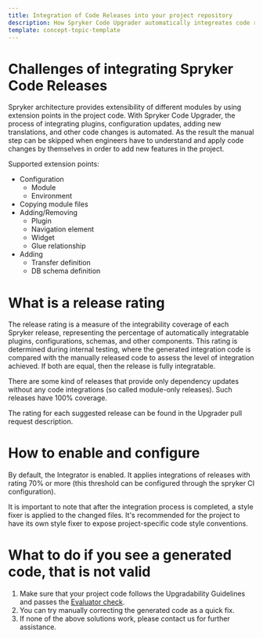 ```yaml
---
title: Integration of Code Releases into your project repository
description: How Spryker Code Upgrader automatically integreates code releases into your code base
template: concept-topic-template
---
```


# Challenges of integrating Spryker Code Releases

Spryker architecture provides extensibility of different modules by using extension points in the project code.
With Spryker Code Upgrader, the process of integrating plugins, configuration updates, adding new translations, and other code changes is automated.
As the result the manual step can be skipped when engineers have to understand and apply code changes by themselves in order to add new features in the project.

Supported extension points:
- Configuration
  - Module
  - Environment
- Copying module files
- Adding/Removing
  - Plugin
  - Navigation element
  - Widget
  - Glue relationship
- Adding
  - Transfer definition
  - DB schema definition

# What is a release rating
The release rating is a measure of the integrability coverage of each Spryker release, representing the percentage of automatically integratable plugins, configurations, schemas, and other components.
This rating is determined during internal testing, where the generated integration code is compared with the manually released code to assess the level of integration achieved. If both are equal, then the release is fully integratable.

There are some kind of releases that provide only dependency updates without any code integrations (so called module-only releases). Such releases have 100% coverage.

The rating for each suggested release can be found in the Upgrader pull request description.

# How to enable and configure
By default, the Integrator is enabled. It applies integrations of releases with rating 70% or more (this threshold can be configured through the spryker CI configuration).

It is important to note that after the integration process is completed, a style fixer is applied to the changed files. It's recommended for the project to have its own style fixer to expose project-specific code style conventions.

# What to do if you see a generated code, that is not valid
1. Make sure that your project code follows the Upgradability Guidelines and passes the [Evaluator check](/docs/scos/dev/guidelines/keeping-a-project-upgradable/run-the-evaluator-tool.html).
2. You can try manually correcting the generated code as a quick fix.
3. If none of the above solutions work, please contact us for further assistance.
